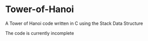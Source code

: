 # Tower-of-Hanoi
A Tower of Hanoi code written in C using the Stack Data Structure

The code is currently incomplete